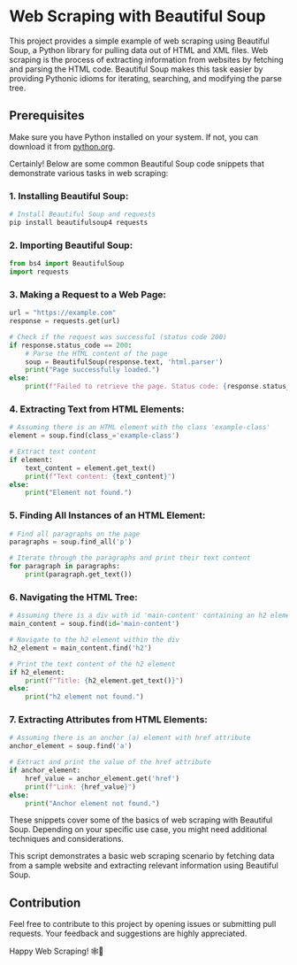 # Web Scraping with Beautiful Soup

This project provides a simple example of web scraping using Beautiful Soup, a Python library for pulling data out of HTML and XML files. Web scraping is the process of extracting information from websites by fetching and parsing the HTML code. Beautiful Soup makes this task easier by providing Pythonic idioms for iterating, searching, and modifying the parse tree.

## Prerequisites

Make sure you have Python installed on your system. If not, you can download it from [python.org](https://www.python.org/downloads/).

Certainly! Below are some common Beautiful Soup code snippets that demonstrate various tasks in web scraping:

### 1. Installing Beautiful Soup:

```python
# Install Beautiful Soup and requests
pip install beautifulsoup4 requests
```

### 2. Importing Beautiful Soup:

```python
from bs4 import BeautifulSoup
import requests
```

### 3. Making a Request to a Web Page:

```python
url = "https://example.com"
response = requests.get(url)

# Check if the request was successful (status code 200)
if response.status_code == 200:
    # Parse the HTML content of the page
    soup = BeautifulSoup(response.text, 'html.parser')
    print("Page successfully loaded.")
else:
    print(f"Failed to retrieve the page. Status code: {response.status_code}")
```

### 4. Extracting Text from HTML Elements:

```python
# Assuming there is an HTML element with the class 'example-class'
element = soup.find(class_='example-class')

# Extract text content
if element:
    text_content = element.get_text()
    print(f"Text content: {text_content}")
else:
    print("Element not found.")
```

### 5. Finding All Instances of an HTML Element:

```python
# Find all paragraphs on the page
paragraphs = soup.find_all('p')

# Iterate through the paragraphs and print their text content
for paragraph in paragraphs:
    print(paragraph.get_text())
```

### 6. Navigating the HTML Tree:

```python
# Assuming there is a div with id 'main-content' containing an h2 element
main_content = soup.find(id='main-content')

# Navigate to the h2 element within the div
h2_element = main_content.find('h2')

# Print the text content of the h2 element
if h2_element:
    print(f"Title: {h2_element.get_text()}")
else:
    print("h2 element not found.")
```

### 7. Extracting Attributes from HTML Elements:

```python
# Assuming there is an anchor (a) element with href attribute
anchor_element = soup.find('a')

# Extract and print the value of the href attribute
if anchor_element:
    href_value = anchor_element.get('href')
    print(f"Link: {href_value}")
else:
    print("Anchor element not found.")
```

These snippets cover some of the basics of web scraping with Beautiful Soup. Depending on your specific use case, you might need additional techniques and considerations.


This script demonstrates a basic web scraping scenario by fetching data from a sample website and extracting relevant information using Beautiful Soup.


## Contribution

Feel free to contribute to this project by opening issues or submitting pull requests. Your feedback and suggestions are highly appreciated.


Happy Web Scraping! 🕸️🐍
